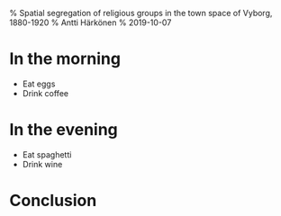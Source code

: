 % Spatial segregation of religious groups in the town space of Vyborg, 1880-1920
% Antti Härkönen
% 2019-10-07

# In the morning

- Eat eggs
- Drink coffee

# In the evening

- Eat spaghetti
- Drink wine

# Conclusion


